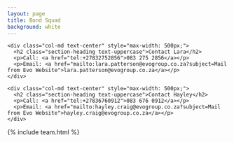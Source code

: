 ```yaml
---
layout: page
title: Bond Squad
background: white
---
```


<div class="container contact-us py-5">
  <div class="row justify-content-center">
    
    <div class="col-md text-center" style="max-width: 500px;">
      <h2 class="section-heading text-uppercase">Contact Lara</h2>
      <p>Call: <a href="tel:+27832752856">083 275 2856</a></p>
      <p>Email: <a href="mailto:lara.patterson@evogroup.co.za?subject=Mail from Evo Website">lara.patterson@evogroup.co.za</a></p>
    </div>

    <div class="col-md text-center" style="max-width: 500px;">
      <h2 class="section-heading text-uppercase">Contact Hayley</h2>
      <p>Call: <a href="tel:+27836760912">083 676 0912</a></p>
      <p>Email: <a href="mailto:hayley.craig@evogroup.co.za?subject=Mail from Evo Website">hayley.craig@evogroup.co.za</a></p>
    </div>

  </div>
</div>

{% include team.html %}
